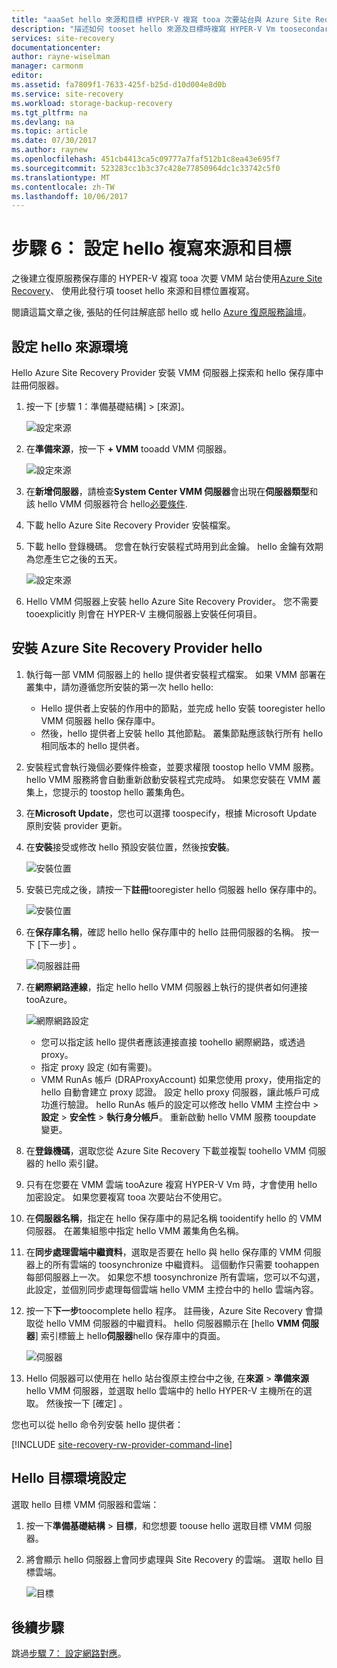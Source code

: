 ```yaml
---
title: "aaaSet hello 來源和目標 HYPER-V 複寫 tooa 次要站台與 Azure Site Recovery |Microsoft 文件"
description: "描述如何 tooset hello 來源及目標時複寫 HYPER-V Vm toosecondary VMM 站台與 Azure Site Recovery。"
services: site-recovery
documentationcenter: 
author: rayne-wiselman
manager: carmonm
editor: 
ms.assetid: fa7809f1-7633-425f-b25d-d10d004e8d0b
ms.service: site-recovery
ms.workload: storage-backup-recovery
ms.tgt_pltfrm: na
ms.devlang: na
ms.topic: article
ms.date: 07/30/2017
ms.author: raynew
ms.openlocfilehash: 451cb4413ca5c09777a7faf512b1c8ea43e695f7
ms.sourcegitcommit: 523283cc1b3c37c428e77850964dc1c33742c5f0
ms.translationtype: MT
ms.contentlocale: zh-TW
ms.lasthandoff: 10/06/2017
---
```

# <a name="step-6-set-up-hello-replication-source-and-target"></a>步驟 6： 設定 hello 複寫來源和目標


之後建立復原服務保存庫的 HYPER-V 複寫 tooa 次要 VMM 站台使用[Azure Site Recovery](site-recovery-overview.md)、 使用此發行項 tooset hello 來源和目標位置複寫。 

閱讀這篇文章之後, 張貼的任何註解底部 hello 或 hello [Azure 復原服務論壇](https://social.msdn.microsoft.com/forums/azure/home?forum=hypervrecovmgr)。




## <a name="set-up-hello-source-environment"></a>設定 hello 來源環境

Hello Azure Site Recovery Provider 安裝 VMM 伺服器上探索和 hello 保存庫中註冊伺服器。

1. 按一下 [步驟 1：準備基礎結構]  >  [來源]。

    ![設定來源](./media/vmm-to-vmm-walkthrough-source-target/goals-source.png)
2. 在**準備來源**，按一下  **+ VMM** tooadd VMM 伺服器。

    ![設定來源](./media/vmm-to-vmm-walkthrough-source-target/set-source1.png)
3. 在**新增伺服器**，請檢查**System Center VMM 伺服器**會出現在**伺服器類型**和該 hello VMM 伺服器符合 hello[必要條件](#prerequisites).
4. 下載 hello Azure Site Recovery Provider 安裝檔案。
5. 下載 hello 登錄機碼。 您會在執行安裝程式時用到此金鑰。 hello 金鑰有效期為您產生它之後的五天。

    ![設定來源](./media/vmm-to-vmm-walkthrough-source-target/set-source3.png)
6. Hello VMM 伺服器上安裝 hello Azure Site Recovery Provider。 您不需要 tooexplicitly 則會在 HYPER-V 主機伺服器上安裝任何項目。


## <a name="install-hello-azure-site-recovery-provider"></a>安裝 Azure Site Recovery Provider hello

1. 執行每一部 VMM 伺服器上的 hello 提供者安裝程式檔案。 如果 VMM 部署在叢集中，請勿遵循您所安裝的第一次 hello hello:
    -  Hello 提供者上安裝的作用中的節點，並完成 hello 安裝 tooregister hello VMM 伺服器 hello 保存庫中。
    - 然後，hello 提供者上安裝 hello 其他節點。 叢集節點應該執行所有 hello 相同版本的 hello 提供者。
2. 安裝程式會執行幾個必要條件檢查，並要求權限 toostop hello VMM 服務。 hello VMM 服務將會自動重新啟動安裝程式完成時。 如果您安裝在 VMM 叢集上，您提示的 toostop hello 叢集角色。
3. 在**Microsoft Update**，您也可以選擇 toospecify，根據 Microsoft Update 原則安裝 provider 更新。
4. 在**安裝**接受或修改 hello 預設安裝位置，然後按**安裝**。

    ![安裝位置](./media/vmm-to-vmm-walkthrough-source-target/provider-location.png)
5. 安裝已完成之後，請按一下**註冊**tooregister hello 伺服器 hello 保存庫中的。

    ![安裝位置](./media/vmm-to-vmm-walkthrough-source-target/provider-register.png)
6. 在**保存庫名稱**，確認 hello hello 保存庫中的 hello 註冊伺服器的名稱。 按一下 [下一步] 。

    ![伺服器註冊](./media/vmm-to-vmm-walkthrough-source-target/vaultcred.png)
7. 在**網際網路連線**，指定 hello hello VMM 伺服器上執行的提供者如何連接 tooAzure。

    ![網際網路設定](./media/vmm-to-vmm-walkthrough-source-target/proxydetails.png)

   - 您可以指定該 hello 提供者應該連接直接 toohello 網際網路，或透過 proxy。
   - 指定 proxy 設定 (如有需要)。
   - VMM RunAs 帳戶 (DRAProxyAccount) 如果您使用 proxy，使用指定的 hello 自動會建立 proxy 認證。 設定 hello proxy 伺服器，讓此帳戶可成功進行驗證。 hello RunAs 帳戶的設定可以修改 hello VMM 主控台中 >**設定** > **安全性** > **執行身分帳戶**。 重新啟動 hello VMM 服務 tooupdate 變更。
8. 在**登錄機碼**，選取您從 Azure Site Recovery 下載並複製 toohello VMM 伺服器的 hello 索引鍵。
9. 只有在您要在 VMM 雲端 tooAzure 複寫 HYPER-V Vm 時，才會使用 hello 加密設定。 如果您要複寫 tooa 次要站台不使用它。
10. 在**伺服器名稱**，指定在 hello 保存庫中的易記名稱 tooidentify hello 的 VMM 伺服器。 在叢集組態中指定 hello VMM 叢集角色名稱。
11. 在**同步處理雲端中繼資料**，選取是否要在 hello 與 hello 保存庫的 VMM 伺服器上的所有雲端的 toosynchronize 中繼資料。 這個動作只需要 toohappen 每部伺服器上一次。 如果您不想 toosynchronize 所有雲端，您可以不勾選，此設定，並個別同步處理每個雲端 hello VMM 主控台中的 hello 雲端內容。
12. 按一下**下一步**toocomplete hello 程序。 註冊後，Azure Site Recovery 會擷取從 hello VMM 伺服器的中繼資料。 hello 伺服器顯示在 [hello **VMM 伺服器**] 索引標籤上 hello**伺服器**hello 保存庫中的頁面。

    ![伺服器](./media/vmm-to-vmm-walkthrough-source-target/provider13.png)
13. Hello 伺服器可以使用在 hello 站台復原主控台中之後, 在**來源** > **準備來源**hello VMM 伺服器，並選取 hello 雲端中的 hello HYPER-V 主機所在的選取。 然後按一下 [確定] 。

您也可以從 hello 命令列安裝 hello 提供者：

[!INCLUDE [site-recovery-rw-provider-command-line](../../includes/site-recovery-rw-provider-command-line.md)]


## <a name="set-up-hello-target-environment"></a>Hello 目標環境設定

選取 hello 目標 VMM 伺服器和雲端：

1. 按一下**準備基礎結構** > **目標**，和您想要 toouse hello 選取目標 VMM 伺服器。
2. 將會顯示 hello 伺服器上會同步處理與 Site Recovery 的雲端。 選取 hello 目標雲端。

   ![目標](./media/vmm-to-vmm-walkthrough-source-target/target-vmm.png)



## <a name="next-steps"></a>後續步驟

跳過[步驟 7： 設定網路對應](vmm-to-vmm-walkthrough-network-mapping.md)。
